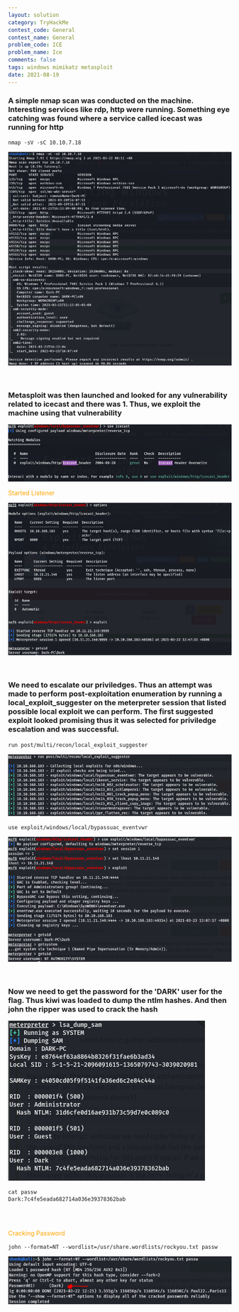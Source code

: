 ```yaml
---
layout: solution
category: TryHackMe
contest_code: General
contest_name: General
problem_code: ICE
problem_name: Ice
comments: false
tags: windows mimikatz metasploit
date: 2021-08-19
---
```


### A simple nmap scan was conducted on the machine. Interesting services like rdp, http were running. Something eye catching was found where a service called icecast was running for http
```
nmap -sV -sC 10.10.7.18
```
![Image](https://raw.githubusercontent.com/DJShankyShoe/Website/master/assets/Platforms/TryHackMe/Ice/nmap.png)

‎


###  Metasploit was then launched and looked for any vulnerability related to icecast and there was 1. Thus, we exploit the machine using that vulnerability

![Image](https://raw.githubusercontent.com/DJShankyShoe/Website/master/assets/Platforms/TryHackMe/Ice/metasploit.png)

<p style="color:orange;">‎Started Listener</p>

![Image](https://raw.githubusercontent.com/DJShankyShoe/Website/master/assets/Platforms/TryHackMe/Ice/listener.png)

‎


### We need to escalate our priviledges. Thus an attempt was made to perform post-exploitation enumeration by running a local_exploit_suggester on the meterpreter session that listed possible local exploit we can perform. The first suggested exploit looked promising thus it was selected for priviledge escalation and was successful. 
```
run post/multi/recon/local_exploit_suggester
```
![Image](https://raw.githubusercontent.com/DJShankyShoe/Website/master/assets/Platforms/TryHackMe/Ice/exploit_suggester.png)

```
use exploit/windows/local/bypassuac_eventvwr
```
![Image](https://raw.githubusercontent.com/DJShankyShoe/Website/master/assets/Platforms/TryHackMe/Ice/priv_escal.png)


‎


### Now we need to get the password for the 'DARK' user for the flag. Thus kiwi was loaded to dump the ntlm hashes. And then john the ripper was used to crack the hash

![Image](https://raw.githubusercontent.com/DJShankyShoe/Website/master/assets/Platforms/TryHackMe/Ice/hashdump.png)

<pre 
  class="command-line" 
  data-prompt="shank@kali:~$ " 
  data-output="2"
><code class="language-bash">cat passw
Dark:7c4fe5eada682714a036e39378362bab
</code>
</pre> 

‎
<p style="color:orange;">‎Cracking Password</p>

```
john --format=NT --wordlist=/usr/share.wordlists/rockyou.txt passw
```
‎![Image](https://raw.githubusercontent.com/DJShankyShoe/Website/master/assets/Platforms/TryHackMe/Ice/crack_pass.png)


